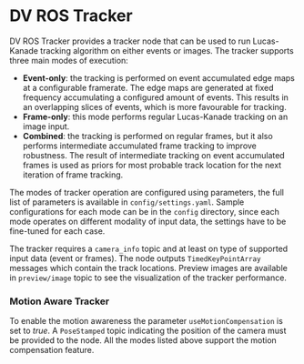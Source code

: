 # DV ROS Tracker

DV ROS Tracker provides a tracker node that can be used to run Lucas-Kanade tracking algorithm on either events or
images. The tracker supports three main modes of execution:

* **Event-only**: the tracking is performed on event accumulated edge maps at a configurable framerate. The edge maps
  are generated at fixed frequency accumulating a configured amount of events. This results in an overlapping slices of
  events, which is more favourable for tracking.
* **Frame-only**: this mode performs regular Lucas-Kanade tracking on an image input.
* **Combined**: the tracking is performed on regular frames, but it also performs intermediate accumulated frame
  tracking to improve robustness. The result of intermediate tracking on event accumulated frames is used as priors for
  most probable track location for the next iteration of frame tracking.

The modes of tracker operation are configured using parameters, the full list of parameters is available
in `config/settings.yaml`. Sample configurations for each mode can be in the `config` directory, since each mode
operates on different modality of input data, the settings have to be fine-tuned for each case.

The tracker requires a `camera_info` topic and at least on type of supported input data (event or frames). The node
outputs `TimedKeyPointArray` messages which contain the track locations. Preview images are available in `preview/image`
topic to see the visualization of the tracker performance.

### Motion Aware Tracker

To enable the motion awareness the parameter `useMotionCompensation` is set to *true*. A `PoseStamped` topic
indicating the position of the camera must be provided to the node. All the modes listed above support the motion
compensation feature.
